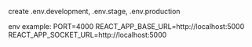 create .env.development, .env.stage, .env.production

env example:
PORT=4000
REACT_APP_BASE_URL=http://localhost:5000
REACT_APP_SOCKET_URL=http://localhost:5000
